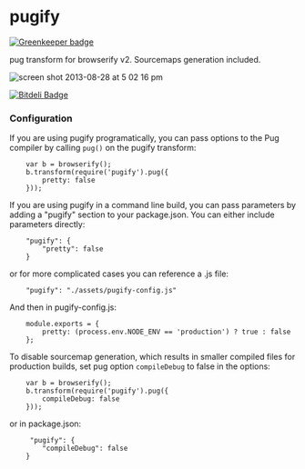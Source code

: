 pugify
======

[![Greenkeeper badge](https://badges.greenkeeper.io/sidorares/pugify.svg)](https://greenkeeper.io/)

pug transform for browserify v2. Sourcemaps generation included.

![screen shot 2013-08-28 at 5 02 16 pm](https://f.cloud.github.com/assets/173025/1040229/e0555b3e-0faf-11e3-919a-b9c0b1489077.png)


[![Bitdeli Badge](https://d2weczhvl823v0.cloudfront.net/sidorares/browserify-jade/trend.png)](https://bitdeli.com/free "Bitdeli Badge")

### Configuration

If you are using pugify programatically, you can pass options to the Pug compiler by
calling `pug()` on the pugify transform:

```
    var b = browserify();
    b.transform(require('pugify').pug({
        pretty: false
    }));
```

If you are using pugify in a command line build, you can pass parameters by adding a
"pugify" section to your package.json.  You can either include parameters directly:

```
    "pugify": {
        "pretty": false
    }
```

or for more complicated cases you can reference a .js file:

```
    "pugify": "./assets/pugify-config.js"
```

And then in pugify-config.js:

```
    module.exports = {
        pretty: (process.env.NODE_ENV == 'production') ? true : false
    };
```

To disable sourcemap generation, which results in smaller compiled files for production builds,
set pug option `compileDebug` to false in the options:

```
    var b = browserify();
    b.transform(require('pugify').pug({
        compileDebug: false
    }));
```

 or in package.json:

```
     "pugify": {
        "compileDebug": false
    }
```
